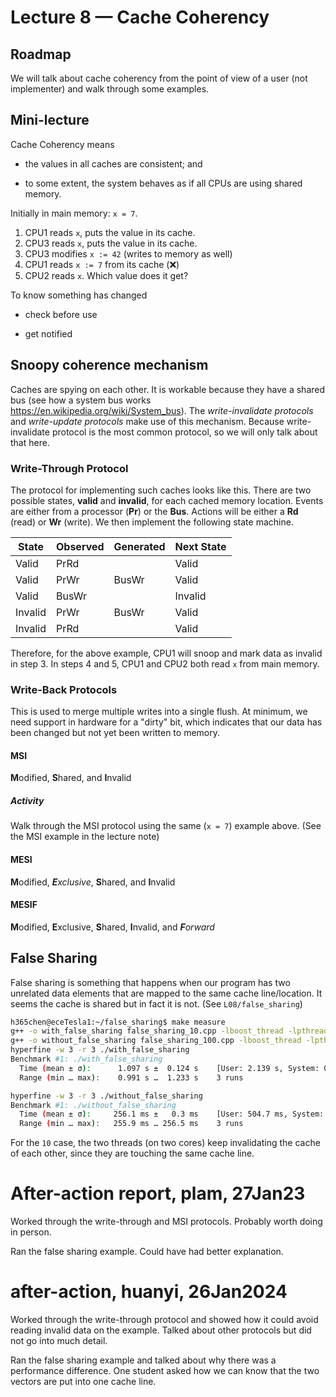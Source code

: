 # Lecture 8 — Cache Coherency

## Roadmap

We will talk about cache coherency from the point of view of a user (not
implementer) and walk through some examples.

## Mini-lecture

Cache Coherency means

- the values in all caches are consistent; and

- to some extent, the system behaves as if all CPUs are using shared memory.

Initially in main memory: `x = 7`.

1. CPU1 reads `x`, puts the value in its cache.
2. CPU3 reads `x`, puts the value in its cache.
3. CPU3 modifies `x := 42` (writes to memory as well)
4. CPU1 reads `x := 7` from its cache (❌)
5. CPU2 reads `x`. Which value does it get?

To know something has changed

- check before use

- get notified

## Snoopy coherence mechanism

Caches are spying on each other. It is workable because they have a shared bus
(see how a system bus works <https://en.wikipedia.org/wiki/System_bus>). The
*write-invalidate protocols* and *write-update protocols* make use of this
mechanism. Because write-invalidate protocol is the most common protocol, so we
will only talk about that here.

### Write-Through Protocol

The protocol for implementing such caches looks like this. There are two
possible states, **valid** and **invalid**, for each cached memory location.
Events are either from a processor (**Pr**) or the **Bus**. Actions will be
either a **Rd** (read) or **Wr** (write). We then implement the following state
machine.

|State   | Observed | Generated | Next State|
|--------|----------|-----------|-----------|
|Valid   | PrRd     |           | Valid     |
|Valid   | PrWr     | BusWr     | Valid     |
|Valid   | BusWr    |           | Invalid   |
|Invalid | PrWr     | BusWr     | Valid     |
|Invalid | PrRd     |           | Valid     |

Therefore, for the above example, CPU1 will snoop and mark data as invalid in
step 3. In steps 4 and 5, CPU1 and CPU2 both read `x` from main memory.

### Write-Back Protocols

This is used to merge multiple writes into a single flush. At minimum, we need
support in hardware for a "dirty" bit, which indicates that our data has been
changed but not yet been written to memory.

#### MSI

**M**odified, **S**hared, and **I**nvalid

##### Activity

Walk through the MSI protocol using the same (`x = 7`) example above. (See the
MSI example in the lecture note)

#### MESI

 **M**odified, ***E***_xclusive_, **S**hared, and **I**nvalid

#### MESIF

 **M**odified, **E**xclusive, **S**hared, **I**nvalid, and ***F***_orward_

## False Sharing

False sharing is something that happens when our program has two unrelated data
elements that are mapped to the same cache line/location. It seems the cache is
shared but in fact it is not. (See `L08/false_sharing`)

```bash
h365chen@eceTesla1:~/false_sharing$ make measure
g++ -o with_false_sharing false_sharing_10.cpp -lboost_thread -lpthread -O3
g++ -o without_false_sharing false_sharing_100.cpp -lboost_thread -lpthread -O3
hyperfine -w 3 -r 3 ./with_false_sharing
Benchmark #1: ./with_false_sharing
  Time (mean ± σ):      1.097 s ±  0.124 s    [User: 2.139 s, System: 0.001 s]
  Range (min … max):    0.991 s …  1.233 s    3 runs

hyperfine -w 3 -r 3 ./without_false_sharing
Benchmark #1: ./without_false_sharing
  Time (mean ± σ):     256.1 ms ±   0.3 ms    [User: 504.7 ms, System: 0.0 ms]
  Range (min … max):   255.9 ms … 256.5 ms    3 runs
```

For the `10` case, the two threads (on two cores) keep invalidating the cache of
each other, since they are touching the same cache line.

# After-action report, plam, 27Jan23

Worked through the write-through and MSI protocols. Probably worth doing in person.

Ran the false sharing example. Could have had better explanation.

# after-action, huanyi, 26Jan2024

Worked through the write-through protocol and showed how it could avoid reading
invalid data on the example. Talked about other protocols but did not go into
much detail.

Ran the false sharing example and talked about why there was a performance
difference. One student asked how we can know that the two vectors are put into
one cache line.
